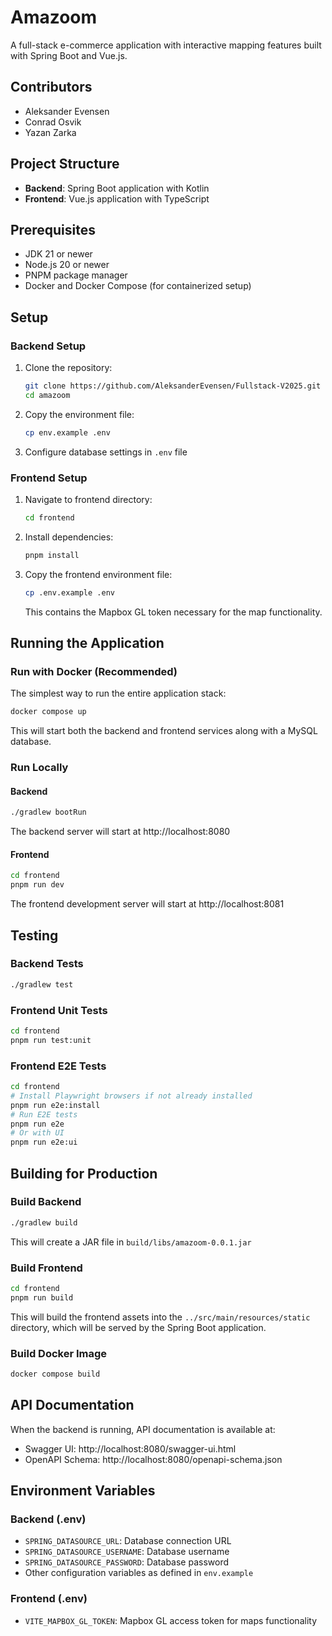 # Amazoom

A full-stack e-commerce application with interactive mapping features built with Spring Boot and Vue.js.

## Contributors

-   Aleksander Evensen
-   Conrad Osvik
-   Yazan Zarka

## Project Structure

-   **Backend**: Spring Boot application with Kotlin
-   **Frontend**: Vue.js application with TypeScript

## Prerequisites

-   JDK 21 or newer
-   Node.js 20 or newer
-   PNPM package manager
-   Docker and Docker Compose (for containerized setup)

## Setup

### Backend Setup

1. Clone the repository:

    ```bash
    git clone https://github.com/AleksanderEvensen/Fullstack-V2025.git
    cd amazoom
    ```

2. Copy the environment file:

    ```bash
    cp env.example .env
    ```

3. Configure database settings in `.env` file

### Frontend Setup

1. Navigate to frontend directory:

    ```bash
    cd frontend
    ```

2. Install dependencies:

    ```bash
    pnpm install
    ```

3. Copy the frontend environment file:

    ```bash
    cp .env.example .env
    ```

    This contains the Mapbox GL token necessary for the map functionality.

## Running the Application

### Run with Docker (Recommended)

The simplest way to run the entire application stack:

```bash
docker compose up
```

This will start both the backend and frontend services along with a MySQL database.

### Run Locally

#### Backend

```bash
./gradlew bootRun
```

The backend server will start at http://localhost:8080

#### Frontend

```bash
cd frontend
pnpm run dev
```

The frontend development server will start at http://localhost:8081

## Testing

### Backend Tests

```bash
./gradlew test
```

### Frontend Unit Tests

```bash
cd frontend
pnpm run test:unit
```

### Frontend E2E Tests

```bash
cd frontend
# Install Playwright browsers if not already installed
pnpm run e2e:install
# Run E2E tests
pnpm run e2e
# Or with UI
pnpm run e2e:ui
```

## Building for Production

### Build Backend

```bash
./gradlew build
```

This will create a JAR file in `build/libs/amazoom-0.0.1.jar`

### Build Frontend

```bash
cd frontend
pnpm run build
```

This will build the frontend assets into the `../src/main/resources/static` directory, which will be served by the Spring Boot application.

### Build Docker Image

```bash
docker compose build
```

## API Documentation

When the backend is running, API documentation is available at:

-   Swagger UI: http://localhost:8080/swagger-ui.html
-   OpenAPI Schema: http://localhost:8080/openapi-schema.json

## Environment Variables

### Backend (.env)

-   `SPRING_DATASOURCE_URL`: Database connection URL
-   `SPRING_DATASOURCE_USERNAME`: Database username
-   `SPRING_DATASOURCE_PASSWORD`: Database password
-   Other configuration variables as defined in `env.example`

### Frontend (.env)

-   `VITE_MAPBOX_GL_TOKEN`: Mapbox GL access token for maps functionality
